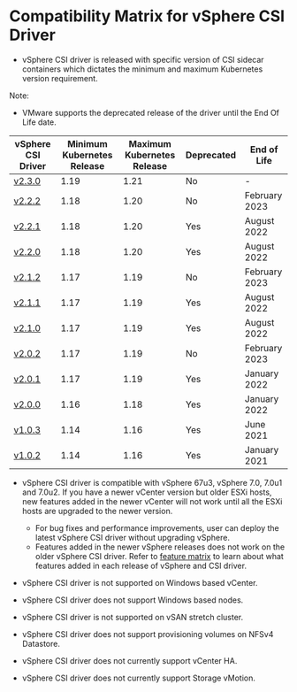 # Compatibility Matrix for vSphere CSI Driver

- vSphere CSI driver is released with specific version of CSI sidecar containers which dictates the minimum and maximum Kubernetes version requirement.

Note:

- VMware supports the deprecated release of the driver until the End Of Life date.

| vSphere CSI Driver | Minimum Kubernetes Release | Maximum Kubernetes Release            | Deprecated | End of Life  |
|--------------------|----------------------------|---------------------------------------| -----------|--------------|
| [v2.3.0](./releases/v2.3.0.md)             | 1.19                    | 1.21       | No         | -            |
| [v2.2.2](./releases/v2.2.2.md)             | 1.18                    | 1.20       | No        | February 2023  |
| [v2.2.1](./releases/v2.2.1.md)             | 1.18                    | 1.20       | Yes        | August 2022  |
| [v2.2.0](./releases/v2.2.0.md)             | 1.18                    | 1.20       | Yes        | August 2022  |
| [v2.1.2](./releases/v2.1.2.md)             | 1.17                    | 1.19       | No        | February 2023  |
| [v2.1.1](./releases/v2.1.1.md)             | 1.17                    | 1.19       | Yes        | August 2022  |
| [v2.1.0](./releases/v2.1.0.md)             | 1.17                    | 1.19       | Yes        | August 2022  |
| [v2.0.2](./releases/v2.0.2.md)             | 1.17                    | 1.19       | No        | February 2023 |
| [v2.0.1](./releases/v2.0.1.md)             | 1.17                    | 1.19       | Yes        | January 2022 |
| [v2.0.0](./releases/v2.0.0.md)             | 1.16                    | 1.18       | Yes        | January 2022 |
| [v1.0.3](./releases/v1.0.3.md)             | 1.14                    | 1.16       | Yes        | June 2021    |
| [v1.0.2](./releases/v1.0.2.md)             | 1.14                    | 1.16       | Yes        | January 2021 |

- vSphere CSI driver is compatible with vSphere 67u3, vSphere 7.0, 7.0u1 and 7.0u2. If you have a newer vCenter version but older ESXi hosts, new features added in the newer vCenter will not work until all the ESXi hosts are upgraded to the newer version.
  - For bug fixes and performance improvements, user can deploy the latest vSphere CSI driver without upgrading vSphere.
  - Features added in the newer vSphere releases does not work on the older vSphere CSI driver. Refer to [feature matrix](supported_features_matrix.md) to learn about what features added in each release of vSphere and CSI driver.

- vSphere CSI driver is not supported on Windows based vCenter.
- vSphere CSI driver does not support Windows based nodes.
- vSphere CSI driver is not supported on vSAN stretch cluster.
- vSphere CSI driver does not support provisioning volumes on NFSv4 Datastore.
- vSphere CSI driver does not currently support vCenter HA.
- vSphere CSI driver does not currently support Storage vMotion.
